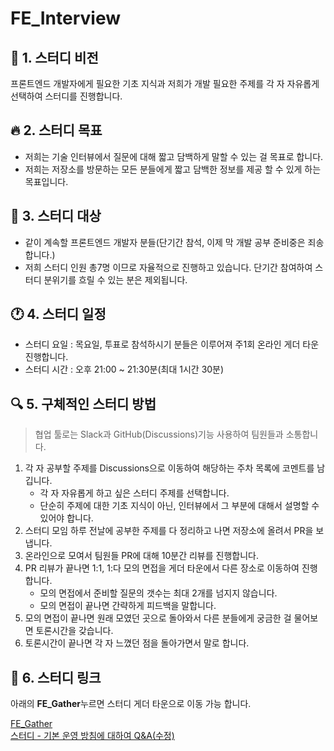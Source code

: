 # FE_Interview

## 🌈 1. 스터디 비전

프론트엔드 개발자에게 필요한 기초 지식과 저희가 개발 필요한 주제를 각 자 자유롭게 선택하여 스터디를 진행합니다.

## 🔥 2. 스터디 목표

- 저희는 기술 인터뷰에서 질문에 대해 짧고 담백하게 말할 수 있는 걸 목표로 합니다.
- 저희는 저장소를 방문하는 모든 분들에게 짧고 담백한 정보를 제공 할 수 있게 하는 목표입니다.

## 🙇 3. 스터디 대상

- 같이 계속할 프론트엔드 개발자 분들(단기간 참석, 이제 막 개발 공부 준비중은 죄송합니다.)
- 저희 스터디 인원 총7명 이므로 자율적으로 진행하고 있습니다. 단기간 참여하여 스터디 분위기를 흐릴 수 있는 분은 제외됩니다.

## 🕐 4. 스터디 일정

- 스터디 요일 : 목요일, 투표로 참석하시기 분들은 이루어져 주1회 온라인 게더 타운 진행합니다.
- 스터디 시간 : 오후 21:00 ~ 21:30분(최대 1시간 30분)

## 🔍 5. 구체적인 스터디 방법

> 협업 툴로는 Slack과 GitHub(Discussions)기능 사용하여 팀원들과 소통합니다.

1. 각 자 공부할 주제를 Discussions으로 이동하여 해당하는 주차 목록에 코멘트를 남깁니다.
   - 각 자 자유롭게 하고 싶은 스터디 주제를 선택합니다.
   - 단순히 주제에 대한 기초 지식이 아닌, 인터뷰에서 그 부분에 대해서 설명할 수 있어야 합니다.
2. 스터디 모임 하루 전날에 공부한 주제를 다 정리하고 나면 저장소에 올려서 PR을 보냅니다.
3. 온라인으로 모여서 팀원들 PR에 대해 10분간 리뷰를 진행합니다.
4. PR 리뷰가 끝나면 1:1, 1:다 모의 면접을 게더 타운에서 다른 장소로 이동하여 진행합니다.
    - 모의 면접에서 준비할 질문의 갯수는 최대 2개를 넘지지 않습니다.
    - 모의 면접이 끝나면 간략하게 피드백을 말합니다.
5. 모의 면접이 끝나면 원래 모였던 곳으로 돌아와서 다른 분들에게 궁금한 걸 물어보면 토론시간을 갖습니다.
6. 토론시간이 끝나면 각 자 느꼈던 점을 돌아가면서 말로 합니다.

## 📖 6. 스터디 링크

아래의 **FE_Gather**누르면 스터디 게더 타운으로 이동 가능 합니다.

[FE_Gather](https://gather.town/app/qmCHUelk7GsAt4JT/FE_Study)  
[스터디 - 기본 운영 방침에 대하여 Q&A(수정)](https://github.com/vi2920va/FE_interview/discussions/13)
